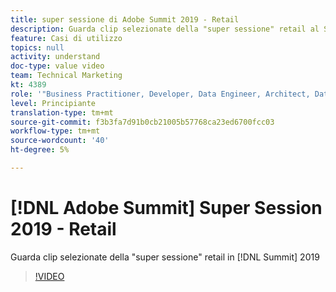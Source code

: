 ```yaml
---
title: super sessione di Adobe Summit 2019 - Retail
description: Guarda clip selezionate della "super sessione" retail al Summit 2019
feature: Casi di utilizzo
topics: null
activity: understand
doc-type: value video
team: Technical Marketing
kt: 4389
role: '"Business Practitioner, Developer, Data Engineer, Architect, Data Architect, Administrator, Leader"'
level: Principiante
translation-type: tm+mt
source-git-commit: f3b3fa7d91b0cb21005b57768ca23ed6700fcc03
workflow-type: tm+mt
source-wordcount: '40'
ht-degree: 5%

---
```



# [!DNL Adobe Summit] Super Session 2019 - Retail

Guarda clip selezionate della &quot;super sessione&quot; retail in [!DNL Summit] 2019

>[!VIDEO](https://video.tv.adobe.com/v/30549/?quality=12)
